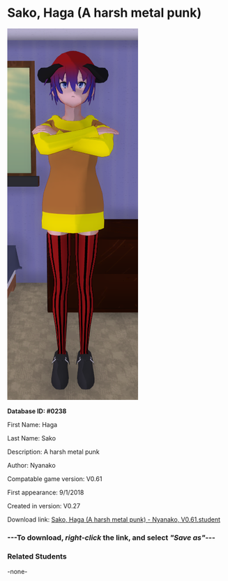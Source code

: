 # Sako, Haga (A harsh metal punk)

<img src="../../Files/Images/Sako, Haga (A harsh metal punk).png" title="Sako, Haga (A harsh metal punk) - Nyanako, V0.61">

**Database ID: #0238**

First Name: Haga

Last Name: Sako

Description: A harsh metal punk

Author: Nyanako

Compatable game version: V0.61

First appearance: 9/1/2018

Created in version: V0.27

Download link: <a href="https://raw.githubusercontent.com/Arbiter1223/Daigaku-Gurashi-Custom-Students/master/Files/Student%20Files/Sako%2C%20Haga%20(A%20harsh%20metal%20punk)%20-%20Nyanako%2C%20V0.61.student">Sako, Haga (A harsh metal punk) - Nyanako, V0.61.student</a>

### ---**To download, _right-click_ the link, and select _"Save as"_**---

### Related Students

-none-
